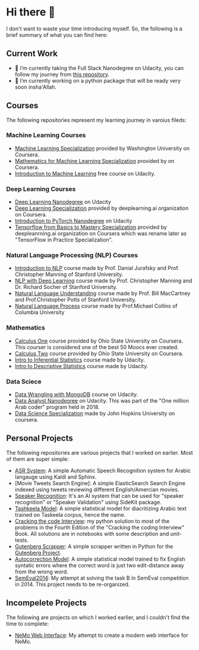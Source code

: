 # Hi there 👋

I don't want to waste your time introducing myself. So, the following is a brief summary of what you can find here:

## Current Work

- 🌱 I’m currently taking the Full Stack Nanodegree on Udacity, you can follow my journey from [this repository](https://github.com/Anwarvic/Full-Stack-Web-Developer-Nanodegree).
- 🔭 I’m currently working on a python package that will be ready very soon insha'Allah.


## Courses

The following repositories represent my learning journey in varoius fileds:

### Machine Learning Courses

- [Machine Learning Specialization](https://github.com/Anwarvic/Machine-Learning-Specialization--Washington-University) provided by Washington University on Coursera.
- [Mathematics for Machine Learning Specialization](https://github.com/Anwarvic/Mathematics-for-Machine-Learning-Specialization) provided by on Coursera.
- [Introduction to Machine Learning](https://github.com/Anwarvic/Intro-to-Machine-Learning--Udacity) free course on Udacity.

### Deep Learning Courses

- [Deep Learning Nanodegree](https://github.com/Anwarvic/Deep-Learning-Nanodegree-Udacity-2019) on Udacity
- [Deep Learning Specialization](https://github.com/Anwarvic/Deep-Learning-Specialization-2017--Coursera) provided by deeplearning.ai organization on Coursera.
- [Introduction to PyTorch Nanodegree](https://github.com/Anwarvic/Intro-to-PyTorch--Udacity) on Udacity
- [Tensorflow from Basics to Mastery Specialization](https://github.com/Anwarvic/TensorFlow-From-Basics-To-Mastery--Coursera-Specialization) provided by deepleanrning.ai organization on Coursera which was rename later as "TensorFlow in Practice Specialization".

### Natural Language Processing (NLP) Courses

- [Introduction to NLP](https://github.com/Anwarvic/Dan-Jurafsky--Chris-Manning--Natural-Language-Processing) course made by Prof. Danial Jurafsky and Prof. Christopher Manning of Stanford University.
- [NLP with Deep Learning](https://github.com/Anwarvic/Stanford_CS224n--NLP-with-Deep-Learning) course made by Prof. Christopher Manning and Dr. Richard Socher of Stanford University.
- [Natural Language Understanding](https://github.com/Anwarvic/Stanford_CS224u--NLU-Solution-2019) course made by Prof. Bill MacCartney and Prof.Christopher Potts of Stanford University.
- [Natural Language Process](https://github.com/Anwarvic/COMS_W4705--Natural-Language-Processing) course made by Prof.Michael Collins of Columbia University

### Mathematics

- [Calculus One](https://github.com/Anwarvic/Calculus-One--Coursera) course provided by Ohio State University on Coursera. This courser is considered one of the best 50 Moocs ever created.
- [Calculus Two](https://github.com/Anwarvic/Calculus-Two--Coursera) course provided by Ohio State University on Coursera.
- [Intro to Inferential Statistics](https://github.com/Anwarvic/Intro-to-Inferential-Statistics--Udacity) course made by Udacity.
- [Intro to Descriptive Statistics](https://github.com/Anwarvic/Intro-to-Descriptive-Statistics--Udacity) course made by Udacity.

### Data Sciece

- [Data Wrangling with MongoDB](https://github.com/Anwarvic/Data-Wrangling-with-MongoDB--Udacity) course on Udacity.
- [Data Analyst Nanodegree](https://github.com/Anwarvic/Data-Analyst-Track--One_Million_Arab_Coders--Udacity) on Udacity. This was part of the "One million Arab coder" program held in 2018.
- [Data Science Specialization](https://github.com/Anwarvic/Data-Science-Specialization--Coursera) made by John Hopkins University on coursera.


## Personal Projects

The following repositories are various projects that I worked on earlier. Most of them are super simple:

- [ASR System](https://github.com/Anwarvic/Arabic-Speech-Recognition): A simple Automatic Speech Recognition system for Arabic langauge using Kaldi and Sphinx.
- [Movie Tweets Search Engine]: A simple ElasticSearch Search Engine indexed using tweets reviewing different English/Amercian movies.
- [Speaker Recognition](https://github.com/Anwarvic/Speaker-Recognition): It's an AI system that can be used for "speaker recognition" or "Speaker Validation" using SideKit package.
- [Tashkeela Model](https://github.com/Anwarvic/Tashkeela-Model): A simple statistical model for diacritizing Arabic text trained on Taskeela corpus, hence the name.
- [Cracking the code Interview](https://github.com/Anwarvic/Cracking-The-Coding-Interview-Problems): my python solution to most of the problems in the Fourth Edition of the "Cracking the coding Interview" Book. All solutions are in notebooks with some description and unit-tests.
- [Gutenberg Scrapper](https://github.com/Anwarvic/GutenbergScrapper): A simple scrapper written in Python for the [Gutenberg Project](https://www.gutenberg.org/).
- [Autocorrection Model](https://github.com/Anwarvic/Autocorrecion-Model): A simple statistical model trained to fix English syntatic errors where the correct word is just two edit-distance away from the wrong word.
- [SemEval2014](https://github.com/Anwarvic/SemEval2014-Competition): My attempt at solving the task B in SemEval competition in 2014. This project needs to be re-organized.


## Incompelete Projects

The following are projects on which I worked earlier, and I couldn't find the time to complete:

- [NeMo Web Interface](https://github.com/Anwarvic/Web-Interface-for-NVIDIA-NeMo): My attempt to create a modern web interface for NeMo.

